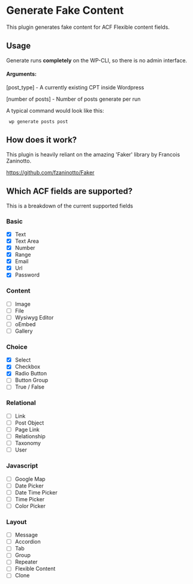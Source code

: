 # Generate Fake Content

This plugin generates fake content for ACF Flexible content fields.

## Usage

Generate runs **completely** on the WP-CLI, so there is no admin interface.

#### Arguments:

[post_type] - A currently existing CPT inside Wordpress

[number of posts] - Number of posts generate per run

A typical command would look like this:

```
 wp generate posts post
```

## How does it work?

This plugin is heavily reliant on the amazing 'Faker' library by Francois Zaninotto.

https://github.com/fzaninotto/Faker

## Which ACF fields are supported?

This is a breakdown of the current supported fields

### Basic
- [x] Text
- [x] Text Area
- [x] Number
- [x] Range
- [x] Email
- [x] Url
- [x] Password

### Content
- [ ] Image
- [ ] File
- [ ] Wysiwyg Editor
- [ ] oEmbed
- [ ] Gallery

### Choice
- [x] Select
- [x] Checkbox
- [x] Radio Button
- [ ] Button Group
- [ ] True / False

### Relational
- [ ] Link
- [ ] Post Object
- [ ] Page Link
- [ ] Relationship
- [ ] Taxonomy
- [ ] User

### Javascript
- [ ] Google Map
- [ ] Date Picker
- [ ] Date Time Picker
- [ ] Time Picker
- [ ] Color Picker

### Layout
- [ ] Message
- [ ] Accordion
- [ ] Tab
- [ ] Group
- [ ] Repeater
- [ ] Flexible Content
- [ ] Clone
